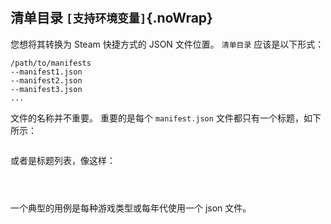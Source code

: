 #

## 清单目录 `[支持环境变量]`{.noWrap}

您想将其转换为 Steam 快捷方式的 JSON 文件位置。 `清单目录` 应该是以下形式：

```
/path/to/manifests
--manifest1.json
--manifest2.json
--manifest3.json
...
```
文件的名称并不重要。 重要的是每个 `manifest.json` 文件都只有一个标题，如下所示：
```json

```
或者是标题列表，像这样：
```json

    
```

一个典型的用例是每种游戏类型或每年代使用一个 json 文件。
